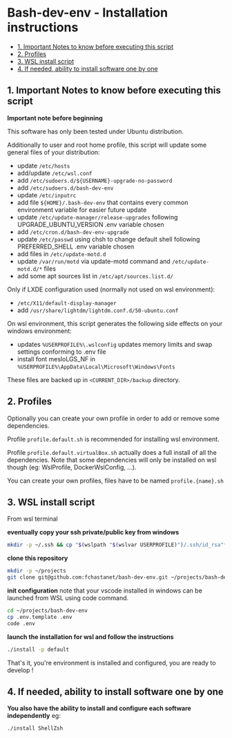 # Bash-dev-env - Installation instructions

- [1. Important Notes to know before executing this script](#1-important-notes-to-know-before-executing-this-script)
- [2. Profiles](#2-profiles)
- [3. WSL install script](#3-wsl-install-script)
- [4. If needed, ability to install software one by one](#4-if-needed-ability-to-install-software-one-by-one)

## 1. Important Notes to know before executing this script

**Important note before beginning**

This software has only been tested under Ubuntu distribution.

Additionally to user and root home profile, this script will update some general
files of your distribution:

- update `/etc/hosts`
- add/update `/etc/wsl.conf`
- add `/etc/sudoers.d/${USERNAME}-upgrade-no-password`
- add `/etc/sudoers.d/bash-dev-env`
- update `/etc/inputrc`
- add file `${HOME}/.bash-dev-env` that contains every common environment
  variable for easier future update
- update `/etc/update-manager/release-upgrades` following UPGRADE_UBUNTU_VERSION
  .env variable chosen
- add `/etc/cron.d/bash-dev-env-upgrade`
- update `/etc/passwd` using chsh to change default shell following
  PREFERRED_SHELL .env variable chosen
- add files in `/etc/update-motd.d`
- update `/var/run/motd` via update-motd command and `/etc/update-motd.d/*`
  files
- add some apt sources list in `/etc/apt/sources.list.d/`

Only if LXDE configuration used (normally not used on wsl environment):

- `/etc/X11/default-display-manager`
- add `/usr/share/lightdm/lightdm.conf.d/50-ubuntu.conf`

On wsl environment, this script generates the following side effects on your
windows environment:

- updates `%USERPROFILE%\.wslconfig` updates memory limits and swap settings
  conforming to .env file
- install font mesloLGS_NF in
  `%USERPROFILE%\AppData\Local\Microsoft\Windows\Fonts`

These files are backed up in `<CURRENT_DIR>/backup` directory.

## 2. Profiles

Optionally you can create your own profile in order to add or remove some
dependencies.

Profile `profile.default.sh` is recommended for installing wsl environment.

Profile `profile.default.virtualBox.sh` actually does a full install of all the
dependencies. Note that some dependencies will only be installed on wsl though
(eg: WslProfile, DockerWslConfig, ...).

You can create your own profiles, files have to be named `profile.{name}.sh`

## 3. WSL install script

From wsl terminal

**eventually copy your ssh private/public key from windows**

```sh
mkdir -p ~/.ssh && cp "$(wslpath "$(wslvar USERPROFILE)")/.ssh/id_rsa"* ~/.ssh
```

**clone this repository**

```sh
mkdir -p ~/projects
git clone git@github.com:fchastanet/bash-dev-env.git ~/projects/bash-dev-env
```

**init configuration** note that your vscode installed in windows can be
launched from WSL using code command.

```sh
cd ~/projects/bash-dev-env
cp .env.template .env
code .env
```

**launch the installation for wsl and follow the instructions**

```sh
./install -p default
```

That's it, you're environment is installed and configured, you are ready to
develop !

## 4. If needed, ability to install software one by one

**You also have the ability to install and configure each software
independently** eg:

```sh
./install ShellZsh
```
